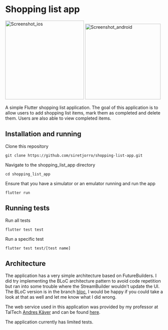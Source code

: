 # Shopping list app

<img src="https://i.ibb.co/gRcyYcy/Screenshot-2020-03-31-at-22-03-25.png" alt="Screenshot_ios" width="250"> <img src="https://i.ibb.co/qkch6WP/screenshot-android.png" alt="Screenshot_android" width="240">

A simple Flutter shopping list application. The goal of this application is to allow users to add shopping list items, mark them as completed and delete them. Users are also able to view completed items.

## Installation and running

Clone this repository

```shell
git clone https://github.com/siretjorro/shopping-list-app.git
```

Navigate to the shopping_list_app directory

```shell
cd shopping_list_app
```

Ensure that you have a simulator or an emulator running and run the app

```shell
flutter run
```
## Running tests

Run all tests

```shell
flutter test test
```

Run a specific test

```shell
flutter test test/[test name]
```

## Architecture

The application has a very simple architecture based on FutureBuilders. I did try implementing the BLoC architecture pattern to avoid code repetition but ran into some trouble where the StreamBuilder wouldn't update the UI. The BLoC version is in the branch [bloc](https://github.com/siretjorro/shopping-list-app/tree/bloc), I would be happy if you could take a look at that as well and let me know what I did wrong.

The web service used in this application was provided by my professor at TalTech [Andres Käver](https://github.com/akaver) and can be found [here](https://git.akaver.com/taltech-public/com.akaver.taltech).

The application currently has limited tests.